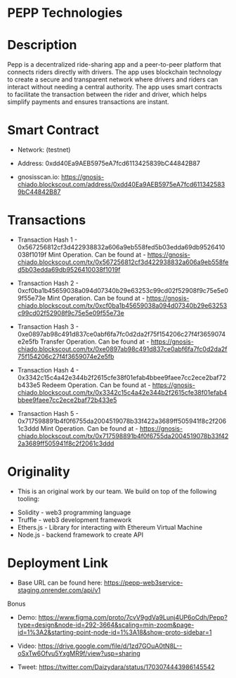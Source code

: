 # PEPP Technologies
 

# Description 
Pepp is a decentralized ride-sharing app and a peer-to-peer platform that connects riders directly with drivers. The app uses blockchain technology to create a secure and transparent network where drivers and riders can interact without needing a central authority. The app uses smart contracts to facilitate the transaction between the rider and driver, which helps simplify payments and ensures transactions are instant.

 

# Smart Contract 
- Network: (testnet)

- Address: 0xdd40Ea9AEB5975eA7fcd6113425839bC44842B87

- gnosisscan.io: https://gnosis-chiado.blockscout.com/address/0xdd40Ea9AEB5975eA7fcd6113425839bC44842B87

 

# Transactions 
- Transaction Hash 1 - 0x567256812cf3d422938832a606a9eb558fed5b03edda69db9526410038f1019f
Mint Operation. Can be found at - https://gnosis-chiado.blockscout.com/tx/0x567256812cf3d422938832a606a9eb558fed5b03edda69db9526410038f1019f

- Transaction Hash 2 - 0xcf0ba1b45659038a094d07340b29e63253c99cd02f52908f9c75e5e09f55e73e
Mint Operation. Can be found at - https://gnosis-chiado.blockscout.com/tx/0xcf0ba1b45659038a094d07340b29e63253c99cd02f52908f9c75e5e09f55e73e

- Transaction Hash 3 - 0xe0897ab98c491d837ce0abf6fa7fc0d2da2f75f154206c27f4f3659074e2e5fb
Transfer Operation. Can be found at - https://gnosis-chiado.blockscout.com/tx/0xe0897ab98c491d837ce0abf6fa7fc0d2da2f75f154206c27f4f3659074e2e5fb
 
- Transaction Hash 4 - 0x3342c15c4a42e344b2f2615cfe38f01efab4bbee9faee7cc2ece2baf72b433e5
Redeem Operation. Can be found at - https://gnosis-chiado.blockscout.com/tx/0x3342c15c4a42e344b2f2615cfe38f01efab4bbee9faee7cc2ece2baf72b433e5

- Transaction Hash 5 - 0x717598891b4f0f6755da2004519078b33f422a3689ff505941f8c2f2061c3ddd
Mint Operation. Can be found at - https://gnosis-chiado.blockscout.com/tx/0x717598891b4f0f6755da2004519078b33f422a3689ff505941f8c2f2061c3ddd


# Originality 
- This is an original work by our team. We build on top of the following tooling: 
* Solidity - web3 programming language
* Truffle - web3 development framework
* Ethers.js - Library for interacting with Ethereum Virtual Machine
* Node.js - backend framework to create API

# Deployment Link 
- Base URL can be found here: https://pepp-web3service-staging.onrender.com/api/v1


Bonus
- Demo: https://www.figma.com/proto/7cvV9gdVa9Lunj4UP6oCdh/Pepp?type=design&node-id=292-3664&scaling=min-zoom&page-id=1%3A2&starting-point-node-id=1%3A18&show-proto-sidebar=1

- Video: https://drive.google.com/file/d/1zd7GOuA0tN8L--oSxTw6Ofvu5YxgMR9f/view?usp=sharing

- Tweet: https://twitter.com/Daizydara/status/1703074443986145542


